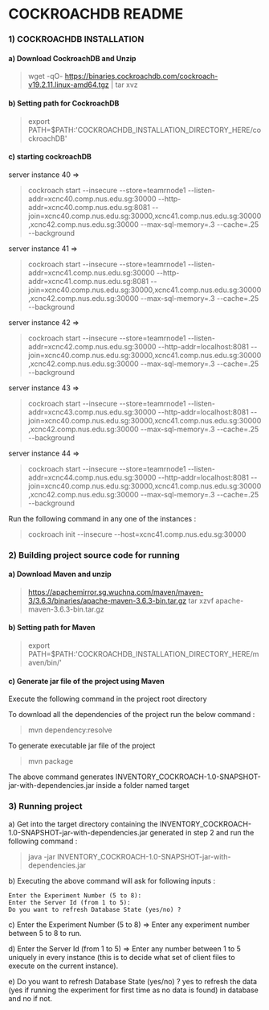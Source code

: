 # COCKROACHDB README
 
### 1) COCKROACHDB INSTALLATION
 
#### a) Download CockroachDB and Unzip
 
> wget -qO- https://binaries.cockroachdb.com/cockroach-v19.2.11.linux-amd64.tgz | tar  xvz

#### b) Setting path for CockroachDB

> export PATH=$PATH:'COCKROACHDB_INSTALLATION_DIRECTORY_HERE/cockroachDB'

#### c) starting cockroachDB

server instance 40 => 
> cockroach start --insecure --store=teamrnode1 --listen-addr=xcnc40.comp.nus.edu.sg:30000 --http-addr=xcnc40.comp.nus.edu.sg:8081 --join=xcnc40.comp.nus.edu.sg:30000,xcnc41.comp.nus.edu.sg:30000,xcnc42.comp.nus.edu.sg:30000 --max-sql-memory=.3 --cache=.25 --background

server instance 41 => 
> cockroach start --insecure --store=teamrnode1 --listen-addr=xcnc41.comp.nus.edu.sg:30000 --http-addr=xcnc41.comp.nus.edu.sg:8081 --join=xcnc40.comp.nus.edu.sg:30000,xcnc41.comp.nus.edu.sg:30000,xcnc42.comp.nus.edu.sg:30000 --max-sql-memory=.3 --cache=.25 --background

server instance 42 => 
> cockroach start --insecure --store=teamrnode1 --listen-addr=xcnc42.comp.nus.edu.sg:30000 --http-addr=localhost:8081 --join=xcnc40.comp.nus.edu.sg:30000,xcnc41.comp.nus.edu.sg:30000,xcnc42.comp.nus.edu.sg:30000 --max-sql-memory=.3 --cache=.25 --background

server instance 43 => 
> cockroach start --insecure --store=teamrnode1 --listen-addr=xcnc43.comp.nus.edu.sg:30000 --http-addr=localhost:8081 --join=xcnc40.comp.nus.edu.sg:30000,xcnc41.comp.nus.edu.sg:30000,xcnc42.comp.nus.edu.sg:30000 --max-sql-memory=.3 --cache=.25 --background

server instance 44 => 
> cockroach start --insecure --store=teamrnode1 --listen-addr=xcnc44.comp.nus.edu.sg:30000 --http-addr=localhost:8081 --join=xcnc40.comp.nus.edu.sg:30000,xcnc41.comp.nus.edu.sg:30000,xcnc42.comp.nus.edu.sg:30000 --max-sql-memory=.3 --cache=.25 --background

Run the following command in any one of the instances :

> cockroach init --insecure --host=xcnc41.comp.nus.edu.sg:30000

### 2) Building project source code for running

#### a) Download Maven and unzip

> https://apachemirror.sg.wuchna.com/maven/maven-3/3.6.3/binaries/apache-maven-3.6.3-bin.tar.gz
> tar xzvf apache-maven-3.6.3-bin.tar.gz

#### b) Setting path for Maven

> export PATH=$PATH:'COCKROACHDB_INSTALLATION_DIRECTORY_HERE/maven/bin/'

#### c) Generate jar file of the project using Maven

Execute the following command in the project root directory

To download all the dependencies of the project run the below command :
> mvn dependency:resolve

To generate executable jar file of the project
> mvn package

The above command generates INVENTORY_COCKROACH-1.0-SNAPSHOT-jar-with-dependencies.jar inside a folder named target

### 3) Running project

a) Get into the target directory containing the INVENTORY_COCKROACH-1.0-SNAPSHOT-jar-with-dependencies.jar generated in step 2 and run the following command :

>java -jar INVENTORY_COCKROACH-1.0-SNAPSHOT-jar-with-dependencies.jar

b) Executing the above command will ask for following inputs :

    Enter the Experiment Number (5 to 8):
    Enter the Server Id (from 1 to 5):
    Do you want to refresh Database State (yes/no) ? 
c) Enter the Experiment Number (5 to 8) => Enter any experiment number between 5 to 8 to run.

d) Enter the Server Id (from 1 to 5) => Enter any number between 1 to 5 uniquely in every instance (this is to decide what set of client files to execute on the current instance).

e) Do you want to refresh Database State (yes/no) ? yes to refresh the data (yes if running the experiment for first time as no data is found) in database and no if not.
